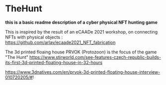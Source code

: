 # TheHunt

**this is a basic readme description of a cyber physical NFT hunting game**

This is inspired by the result of an eCAADe 2021 workshop, on connecting NFTs with physical objects : https://github.com/arlav/ecaade2021_NFT_fabrication

The 3d printed floaing house PRVOK (Protozoon) is the focus of the game "The Hunt"
https://www.stirworld.com/see-features-czech-republic-builds-its-first-3d-printed-floating-house-in-32-hours

https://www.3dnatives.com/en/prvok-3d-printed-floating-house-interview-010720205/#!
